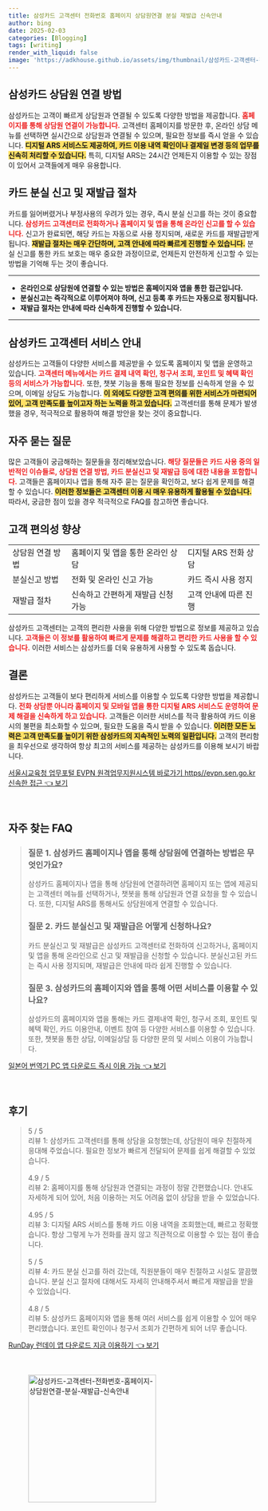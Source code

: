```yaml
---
title: 삼성카드 고객센터 전화번호 홈페이지 상담원연결 분실 재발급 신속안내
author: bing
date: 2025-02-03
categories: [Blogging]
tags: [writing]
render_with_liquid: false
image: 'https://adkhouse.github.io/assets/img/thumbnail/삼성카드-고객센터-전화번호-홈페이지-상담원연결-분실-재발급-신속안내.webp'
---
```



<h2 id='상담원 연결 방법'>삼성카드 상담원 연결 방법</h2>

<p>삼성카드는 고객이 빠르게 상담원과 연결될 수 있도록 다양한 방법을 제공합니다. <b><span style="color: #ee2323;">홈페이지를 통해 상담원 연결이 가능합니다.</span></b> 고객센터 홈페이지를 방문한 후, 온라인 상담 메뉴를 선택하면 실시간으로 상담원과 연결될 수 있으며, 필요한 정보를 즉시 얻을 수 있습니다. <b><span style="background-color: #ffe066;">디지털 ARS 서비스도 제공하여, 카드 이용 내역 확인이나 결제일 변경 등의 업무를 신속히 처리할 수 있습니다.</span></b> 특히, 디지털 ARS는 24시간 언제든지 이용할 수 있는 장점이 있어서 고객들에게 매우 유용합니다.</p>

<h2 id='분실 신고 및 재발급 절차'>카드 분실 신고 및 재발급 절차</h2>

<p>카드를 잃어버렸거나 부정사용의 우려가 있는 경우, 즉시 분실 신고를 하는 것이 중요합니다. <b><span style="color: #ee2323;">삼성카드 고객센터로 전화하거나 홈페이지 및 앱을 통해 온라인 신고를 할 수 있습니다.</span></b> 신고가 완료되면, 해당 카드는 자동으로 사용 정지되며, 새로운 카드를 재발급받게 됩니다. <b><span style="background-color: #ffe066;">재발급 절차는 매우 간단하며, 고객 안내에 따라 빠르게 진행할 수 있습니다.</span></b> 분실 신고를 통한 카드 보호는 매우 중요한 과정이므로, 언제든지 안전하게 신고할 수 있는 방법을 기억해 두는 것이 좋습니다.</p>

<hr />

<ul>
    <li><b>온라인으로 상담원에 연결할 수 있는 방법은 홈페이지와 앱을 통한 접근입니다.</b></li>
    <li><b>분실신고는 즉각적으로 이루어져야 하며, 신고 등록 후 카드는 자동으로 정지됩니다.</b></li>
    <li><b>재발급 절차는 안내에 따라 신속하게 진행할 수 있습니다.</b></li>
</ul>

<hr />

<h2 id='고객센터 서비스 안내'>삼성카드 고객센터 서비스 안내</h2>

<p>삼성카드는 고객들이 다양한 서비스를 제공받을 수 있도록 홈페이지 및 앱을 운영하고 있습니다. <b><span style="color: #ee2323;">고객센터 메뉴에서는 카드 결제 내역 확인, 청구서 조회, 포인트 및 혜택 확인 등의 서비스가 가능합니다.</span></b> 또한, 챗봇 기능을 통해 필요한 정보를 신속하게 얻을 수 있으며, 이메일 상담도 가능합니다. <b><span style="background-color: #ffe066;">이 외에도 다양한 고객 편의를 위한 서비스가 마련되어 있어, 고객 만족도를 높이고자 하는 노력을 하고 있습니다.</span></b> 고객센터를 통해 문제가 발생했을 경우, 적극적으로 활용하여 해결 방안을 찾는 것이 중요합니다.</p>

<h2 id='자주 묻는 질문'>자주 묻는 질문</h2>

<p>많은 고객들이 궁금해하는 질문들을 정리해보았습니다. <b><span style="color: #ee2323;">해당 질문들은 카드 사용 중의 일반적인 이슈들로, 상담원 연결 방법, 카드 분실신고 및 재발급 등에 대한 내용을 포함합니다.</span></b> 고객들은 홈페이지나 앱을 통해 자주 묻는 질문을 확인하고, 보다 쉽게 문제를 해결할 수 있습니다. <b><span style="background-color: #ffe066;">이러한 정보들은 고객센터 이용 시 매우 유용하게 활용될 수 있습니다.</span></b> 따라서, 궁금한 점이 있을 경우 적극적으로 FAQ를 참고하면 좋습니다.</p>

<h2 id='고객 편의성 향상'>고객 편의성 향상</h2>

<table>
    <tr>
        <td>상담원 연결 방법</td>
        <td>홈페이지 및 앱을 통한 온라인 상담</td>
        <td>디지털 ARS 전화 상담</td>
    </tr>
    <tr>
        <td>분실신고 방법</td>
        <td>전화 및 온라인 신고 가능</td>
        <td>카드 즉시 사용 정지</td>
    </tr>
    <tr>
        <td>재발급 절차</td>
        <td>신속하고 간편하게 재발급 신청 가능</td>
        <td>고객 안내에 따른 진행</td>
    </tr>
</table>

<p>삼성카드 고객센터는 고객의 편리한 사용을 위해 다양한 방법으로 정보를 제공하고 있습니다. <b><span style="color: #ee2323;">고객들은 이 정보를 활용하여 빠르게 문제를 해결하고 편리한 카드 사용을 할 수 있습니다.</span></b> 이러한 서비스는 삼성카드를 더욱 유용하게 사용할 수 있도록 돕습니다.</p>

<h2 id='결론'>결론</h2>

<p>삼성카드는 고객들이 보다 편리하게 서비스를 이용할 수 있도록 다양한 방법을 제공합니다. <b><span style="color: #ee2323;">전화 상담뿐 아니라 홈페이지 및 모바일 앱을 통한 디지털 ARS 서비스도 운영하여 문제 해결을 신속하게 하고 있습니다.</span></b> 고객들은 이러한 서비스를 적극 활용하여 카드 이용 시의 불편을 최소화할 수 있으며, 필요한 도움을 즉시 받을 수 있습니다. <b><span style="background-color: #ffe066;">이러한 모든 노력은 고객 만족도를 높이기 위한 삼성카드의 지속적인 노력의 일환입니다.</span></b> 고객의 편리함을 최우선으로 생각하여 항상 최고의 서비스를 제공하는 삼성카드를 이용해 보시기 바랍니다.</p>


<p><a class="click-button" title="서울시교육청 업무포털 EVPN 원격업무지원시스템 바로가기 https//evpn.sen.go.kr 신속한 접근" href="https://adkhouse.github.io/posts/%EC%84%9C%EC%9A%B8%EC%8B%9C%EA%B5%90%EC%9C%A1%EC%B2%AD-%EC%97%85%EB%AC%B4%ED%8F%AC%ED%84%B8-EVPN-%EC%9B%90%EA%B2%A9%EC%97%85%EB%AC%B4%EC%A7%80%EC%9B%90%EC%8B%9C%EC%8A%A4%ED%85%9C-%EB%B0%94%EB%A1%9C%EA%B0%80%EA%B8%B0-httpsevpn.sen.go.kr-%EC%8B%A0%EC%86%8D%ED%95%9C-%EC%A0%91%EA%B7%BC/" rel="dofollow">서울시교육청 업무포털 EVPN 원격업무지원시스템 바로가기 https//evpn.sen.go.kr 신속한 접근 👈 보기</a></p><br>
<h2 id='자주_찾는_FAQ'>자주 찾는 FAQ</h2>
<div itemscope="" itemtype="https://schema.org/FAQPage">
<blockquote>
<div itemscope="" itemprop="mainEntity" itemtype="https://schema.org/Question">
<h3 itemprop="name">질문 1. 삼성카드 홈페이지나 앱을 통해 상담원에 연결하는 방법은 무엇인가요?</h3>
<div itemscope="" itemprop="acceptedAnswer" itemtype="https://schema.org/Answer">
<span itemprop="text">
<p>삼성카드 홈페이지나 앱을 통해 상담원에 연결하려면 홈페이지 또는 앱에 제공되는 고객센터 메뉴를 선택하거나, 챗봇을 통해 상담원과 연결 요청을 할 수 있습니다. 또한, 디지털 ARS를 통해서도 상담원에게 연결할 수 있습니다.</p>
</span>
</div>
</div>
<div itemscope="" itemprop="mainEntity" itemtype="https://schema.org/Question">
<h3 itemprop="name">질문 2. 카드 분실신고 및 재발급은 어떻게 신청하나요?</h3>
<div itemscope="" itemprop="acceptedAnswer" itemtype="https://schema.org/Answer">
<span itemprop="text">
<p>카드 분실신고 및 재발급은 삼성카드 고객센터로 전화하여 신고하거나, 홈페이지 및 앱을 통해 온라인으로 신고 및 재발급을 신청할 수 있습니다. 분실신고된 카드는 즉시 사용 정지되며, 재발급은 안내에 따라 쉽게 진행할 수 있습니다.</p>
</span>
</div>
</div>
<div itemscope="" itemprop="mainEntity" itemtype="https://schema.org/Question">
<h3 itemprop="name">질문 3. 삼성카드의 홈페이지와 앱을 통해 어떤 서비스를 이용할 수 있나요?</h3>
<div itemscope="" itemprop="acceptedAnswer" itemtype="https://schema.org/Answer">
<span itemprop="text">
<p>삼성카드의 홈페이지와 앱을 통해는 카드 결제내역 확인, 청구서 조회, 포인트 및 혜택 확인, 카드 이용안내, 이벤트 참여 등 다양한 서비스를 이용할 수 있습니다. 또한, 챗봇을 통한 상담, 이메일상담 등 다양한 문의 및 서비스 이용이 가능합니다.</p>
</span>
</div>
</div>
</blockquote>
</div>
<p><a class="click-button" title="일본어 번역기 PC 앱 다운로드 즉시 이용 가능" href="https://adkhouse.github.io/posts/%EC%9D%BC%EB%B3%B8%EC%96%B4-%EB%B2%88%EC%97%AD%EA%B8%B0-PC-%EC%95%B1-%EB%8B%A4%EC%9A%B4%EB%A1%9C%EB%93%9C-%EC%A6%89%EC%8B%9C-%EC%9D%B4%EC%9A%A9-%EA%B0%80%EB%8A%A5/" rel="dofollow">일본어 번역기 PC 앱 다운로드 즉시 이용 가능 👈 보기</a></p><br>
<h2 id='후기'>후기</h2>
<div itemscope itemtype="https://schema.org/Product">
  <blockquote>
  <div itemprop="review" itemscope itemtype="https://schema.org/Review">
      <div itemprop="reviewRating" itemscope itemtype="https://schema.org/Rating"> <span itemprop="ratingValue">5</span> / <span itemprop="bestRating">5</span> </div>
      <span itemprop="reviewBody">리뷰 1: 삼성카드 고객센터를 통해 상담을 요청했는데, 상담원이 매우 친절하게 응대해 주었습니다. 필요한 정보가 빠르게 전달되어 문제를 쉽게 해결할 수 있었습니다.</span>
  </div>
  <br>
  <div itemprop="review" itemscope itemtype="https://schema.org/Review">
      <div itemprop="reviewRating" itemscope itemtype="https://schema.org/Rating"> <span itemprop="ratingValue">4.9</span> / <span itemprop="bestRating">5</span> </div>
      <span itemprop="reviewBody">리뷰 2: 홈페이지를 통해 상담원과 연결되는 과정이 정말 간편했습니다. 안내도 자세하게 되어 있어, 처음 이용하는 저도 어려움 없이 상담을 받을 수 있었습니다.</span>
  </div>
  <br>
  <div itemprop="review" itemscope itemtype="https://schema.org/Review">
      <div itemprop="reviewRating" itemscope itemtype="https://schema.org/Rating"> <span itemprop="ratingValue">4.95</span> / <span itemprop="bestRating">5</span> </div>
      <span itemprop="reviewBody">리뷰 3: 디지털 ARS 서비스를 통해 카드 이용 내역을 조회했는데, 빠르고 정확했습니다. 항상 그렇게 누가 전화를 끊지 않고 직관적으로 이용할 수 있는 점이 좋습니다.</span>
  </div>
  <br>
  <div itemprop="review" itemscope itemtype="https://schema.org/Review">
      <div itemprop="reviewRating" itemscope itemtype="https://schema.org/Rating"> <span itemprop="ratingValue">5</span> / <span itemprop="bestRating">5</span> </div>
      <span itemprop="reviewBody">리뷰 4: 카드 분실 신고를 하러 갔는데, 직원분들이 매우 친절하고 시설도 깔끔했습니다. 분실 신고 절차에 대해서도 자세히 안내해주셔서 빠르게 재발급을 받을 수 있었습니다.</span>
  </div>
  <br>
  <div itemprop="review" itemscope itemtype="https://schema.org/Review">
      <div itemprop="reviewRating" itemscope itemtype="https://schema.org/Rating"> <span itemprop="ratingValue">4.8</span> / <span itemprop="bestRating">5</span> </div>
      <span itemprop="reviewBody">리뷰 5: 삼성카드 홈페이지와 앱을 통해 여러 서비스를 쉽게 이용할 수 있어 매우 편리했습니다. 포인트 확인이나 청구서 조회가 간편하게 되어 너무 좋습니다.</span>
  </div>
  </blockquote>
</div>
<p><a class="click-button" title="RunDay 런데이 앱 다운로드 지금 이용하기" href="https://adkhouse.github.io/posts/RunDay-%EB%9F%B0%EB%8D%B0%EC%9D%B4-%EC%95%B1-%EB%8B%A4%EC%9A%B4%EB%A1%9C%EB%93%9C-%EC%A7%80%EA%B8%88-%EC%9D%B4%EC%9A%A9%ED%95%98%EA%B8%B0/" rel="dofollow">RunDay 런데이 앱 다운로드 지금 이용하기 👈 보기</a></p><br>
<figure class="image"><img src="https://adkhouse.github.io/assets/img/thumbnail/삼성카드-고객센터-전화번호-홈페이지-상담원연결-분실-재발급-신속안내.webp" alt="삼성카드-고객센터-전화번호-홈페이지-상담원연결-분실-재발급-신속안내" width="256" height="256"></figure>